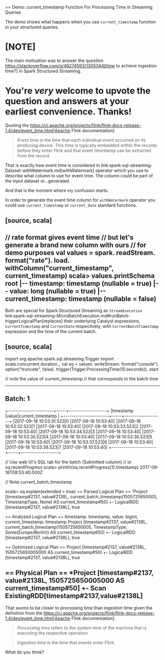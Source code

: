 == Demo: current_timestamp Function For Processing Time in Streaming Queries

The demo shows what happens when you use `current_timestamp` function in your structured queries.

[NOTE]
====
The main motivation was to answer the question https://stackoverflow.com/q/46274593/1305344[How to achieve ingestion time?] in Spark Structured Streaming.

You're _very_ welcome to upvote the question and answers at your earliest convenience. Thanks!
====

Quoting the https://ci.apache.org/projects/flink/flink-docs-release-1.4/dev/event_time.html[Apache Flink documentation]:

> *Event time* is the time that each individual event occurred on its producing device. This time is typically embedded within the records before they enter Flink and that event timestamp can be extracted from the record.

That is exactly how event time is considered in link:spark-sql-streaming-Dataset-withWatermark.md[withWatermark] operator which you use to describe what column to use for event time. The column could be part of the input dataset or...generated.

And that is the moment where my confusion starts.

In order to generate the event time column for `withWatermark` operator you could use `current_timestamp` or `current_date` standard functions.

[source, scala]
----
// rate format gives event time
// but let's generate a brand new column with ours
// for demo purposes
val values = spark.
  readStream.
  format("rate").
  load.
  withColumn("current_timestamp", current_timestamp)
scala> values.printSchema
root
 |-- timestamp: timestamp (nullable = true)
 |-- value: long (nullable = true)
 |-- current_timestamp: timestamp (nullable = false)
----

Both are special for Spark Structured Streaming as `StreamExecution` link:spark-sql-streaming-MicroBatchExecution.md#runBatch-triggerLogicalPlan[replaces] their underlying Catalyst expressions, `CurrentTimestamp` and `CurrentDate` respectively, with `CurrentBatchTimestamp` expression and the time of the current batch.

[source, scala]
----
import org.apache.spark.sql.streaming.Trigger
import scala.concurrent.duration._
val sq = values.
  writeStream.
  format("console").
  option("truncate", false).
  trigger(Trigger.ProcessingTime(10.seconds)).
  start

// note the value of current_timestamp
// that corresponds to the batch time

-------------------------------------------
Batch: 1
-------------------------------------------
+-----------------------+-----+-------------------+
|timestamp              |value|current_timestamp  |
+-----------------------+-----+-------------------+
|2017-09-18 10:53:31.523|0    |2017-09-18 10:53:40|
|2017-09-18 10:53:32.523|1    |2017-09-18 10:53:40|
|2017-09-18 10:53:33.523|2    |2017-09-18 10:53:40|
|2017-09-18 10:53:34.523|3    |2017-09-18 10:53:40|
|2017-09-18 10:53:35.523|4    |2017-09-18 10:53:40|
|2017-09-18 10:53:36.523|5    |2017-09-18 10:53:40|
|2017-09-18 10:53:37.523|6    |2017-09-18 10:53:40|
|2017-09-18 10:53:38.523|7    |2017-09-18 10:53:40|
+-----------------------+-----+-------------------+

// Use web UI's SQL tab for the batch (Submitted column)
// or sq.recentProgress
scala> println(sq.recentProgress(1).timestamp)
2017-09-18T08:53:40.000Z

// Note current_batch_timestamp

scala> sq.explain(extended = true)
== Parsed Logical Plan ==
'Project [timestamp#2137, value#2138L, current_batch_timestamp(1505725650005, TimestampType, None) AS current_timestamp#50]
+- LogicalRDD [timestamp#2137, value#2138L], true

== Analyzed Logical Plan ==
timestamp: timestamp, value: bigint, current_timestamp: timestamp
Project [timestamp#2137, value#2138L, current_batch_timestamp(1505725650005, TimestampType, Some(Europe/Berlin)) AS current_timestamp#50]
+- LogicalRDD [timestamp#2137, value#2138L], true

== Optimized Logical Plan ==
Project [timestamp#2137, value#2138L, 1505725650005000 AS current_timestamp#50]
+- LogicalRDD [timestamp#2137, value#2138L], true

== Physical Plan ==
*Project [timestamp#2137, value#2138L, 1505725650005000 AS current_timestamp#50]
+- Scan ExistingRDD[timestamp#2137,value#2138L]
----

That _seems_ to be closer to processing time than ingestion time given the definition from the https://ci.apache.org/projects/flink/flink-docs-release-1.4/dev/event_time.html[Apache Flink documentation]:

> *Processing time* refers to the system time of the machine that is executing the respective operation.

> *Ingestion time* is the time that events enter Flink.

What do you think?
